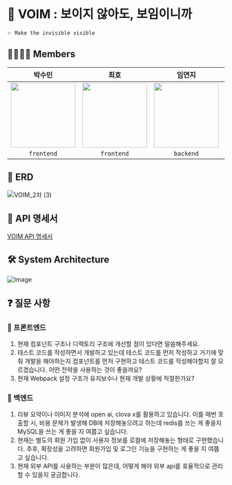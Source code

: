 # 👀 VOIM : 보이지 않아도, 보임이니까
````
✨ Make the invisible visible
````

## 👨‍👩‍👧‍👦 Members
<div align="center">
  
  | **박수민** | **최호** | **임연지** | **주정빈** |
  | :--------: | :------: | :--------: | :--------: |
  | <a href="https://github.com/psm1st"><img src="https://avatars.githubusercontent.com/u/145013061?v=4" width="150"> | <a href="https://github.com/choihooo"><img src="https://avatars.githubusercontent.com/u/67588757?v=4" width="150"> | <a href="https://github.com/yeonjy"><img src="https://avatars.githubusercontent.com/u/81320703?v=4" width="150"> | <a href="https://github.com/zyovn"><img src="https://avatars.githubusercontent.com/u/166782961?v=4" width="150"> | 
  | `frontend` | `frontend` | `backend` | `backend` |
  
</div>

## 📂 ERD
![VOIM_2차 (3)](https://github.com/user-attachments/assets/d35e5dd1-8d20-4a32-a80b-eafe1592c32f)

## 📜 API 명세서
[VOIM API 명세서](https://voim.store/api/swagger-ui/index.html#/)

## 🛠️ System Architecture
![Image](https://github.com/user-attachments/assets/53748bbc-c56c-49dc-ac57-2584ac687067)

## ❓ 질문 사항
### 💚 프론트엔드
1. 현재 컴포넌트 구조나 디렉토리 구조에 개선할 점이 있다면 말씀해주세요. 
2. 테스트 코드를 작성하면서 개발하고 있는데 테스트 코드를 먼저 작성하고 거기에 맞춰 개발을 해야하는지 컴포넌트를 먼저 구현하고 테스트 코드를 작성해야할지 잘 모르겠습니다. 어떤 전략을 사용하는 것이 좋을까요?
3. 현재 Webpack 설정 구조가 유지보수나 현재 개발 상황에 적절한가요?

### 💙 백엔드
1. 리뷰 요약이나 이미지 분석에 open ai, clova x를 활용하고 있습니다. 이를 매번 호출할 시, 비용 문제가 발생해 DB에 저장해놓으려고 하는데 redis를 쓰는 게 좋을지 MySQL을 쓰는 게 좋을 지 여쭙고 싶습니다.
2. 현재는 별도의 회원 가입 없이 사용자 정보를 로컬에 저장해놓는 형태로 구현했습니다. 추후, 확장성을 고려하면 회원가입 및 로그인 기능을 구현하는 게 좋을 지 여쭙고 싶습니다.
3. 현재 외부 API를 사용하는 부분이 많은데, 어떻게 해야 외부 api를 효율적으로 관리할 수 있을지 궁금합니다.

